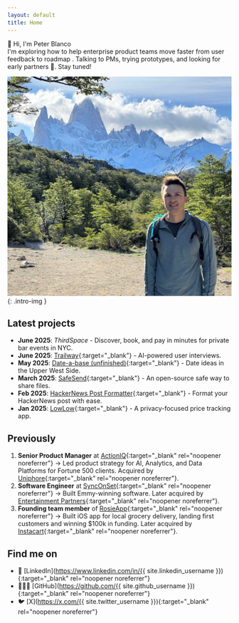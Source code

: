```yaml
---
layout: default
title: Home
---
```

<div class="intro">
  <div class="intro-greeting">
    <span class="wave">👋</span> Hi, I'm <span class="intro-name">Peter Blanco</span>
  </div>
  <div class="intro-desc">
    I'm exploring how to
    <span class="intro-highlight">
      help enterprise product teams move faster from user feedback to roadmap
    </span>.
    Talking to PMs, trying prototypes, and looking for early partners 🚀. <span class="intro-muted">Stay tuned!</span>
  </div>
</div>

![Peter Blanco - Product Manager and Tech Professional](/assets/home.jpg){: .intro-img }

## Latest projects
- **June 2025**: *ThirdSpace* - Discover, book, and pay in minutes for private bar events in NYC.
- **June 2025**: [Trailway](https://www.trailway.ai){:target="_blank"} - AI-powered user interviews.
- **May 2025**: [Date-a-base (unfinished)](http://dateabase.vercel.app){:target="_blank"} - Date ideas in the Upper West Side.
- **March 2025**: [SafeSend](https://github.com/PBlanco/SafeSend){:target="_blank"} - An open-source safe way to share files.
- **Feb 2025**: [HackerNews Post Formatter](https://hnpostformatter.blancotech.com/){:target="_blank"} - Format your HackerNews post with ease.
- **Jan 2025**: [LowLow](https://lowlow.bot){:target="_blank"} - A privacy-focused price tracking app.


## Previously
1. **Senior Product Manager** at [ActionIQ](https://actioniq.com){:target="_blank" rel="noopener noreferrer"} → Led product strategy for AI, Analytics, and Data Platforms for Fortune 500 clients. Acquired by [Uniphore](https://uniphore.com){:target="_blank" rel="noopener noreferrer"}.
2. **Software Engineer** at [SyncOnSet](https://www.synconset.com){:target="_blank" rel="noopener noreferrer"} → Built Emmy-winning software. Later acquired by [Entertainment Partners](https://www.ep.com){:target="_blank" rel="noopener noreferrer"}.
3. **Founding team member** of [RosieApp](https://www.rosieapp.com){:target="_blank" rel="noopener noreferrer"} → Built iOS app for local grocery delivery, landing first customers and winning $100k in funding. Later acquired by [Instacart](https://www.instacart.com){:target="_blank" rel="noopener noreferrer"}.

## Find me on

- 💼 [LinkedIn](https://www.linkedin.com/in/{{ site.linkedin_username }}){:target="_blank" rel="noopener noreferrer"}
- 👨🏻‍💻 [GitHub](https://github.com/{{ site.github_username }}){:target="_blank" rel="noopener noreferrer"}
- 🐦 [X](https://x.com/{{ site.twitter_username }}){:target="_blank" rel="noopener noreferrer"}
